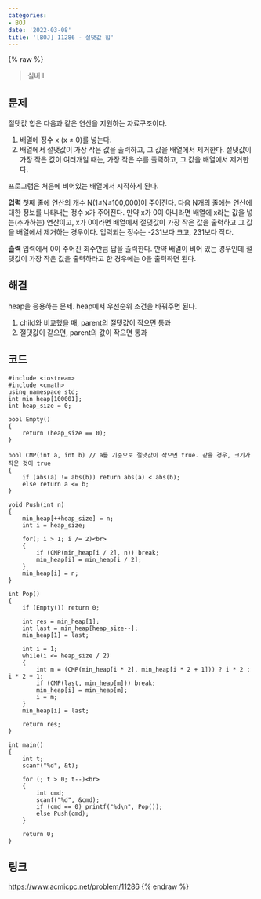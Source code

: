 ```yaml
---
categories:
- BOJ
date: '2022-03-08'
title: '[BOJ] 11286 - 절댓값 힙'
---
```


{% raw %}
> 실버 I<br>

## 문제
절댓값 힙은 다음과 같은 연산을 지원하는 자료구조이다.

1.  배열에 정수 x (x ≠ 0)를 넣는다.
2.  배열에서 절댓값이 가장 작은 값을 출력하고, 그 값을 배열에서 제거한다. 절댓값이 가장 작은 값이 여러개일 때는, 가장 작은 수를 출력하고, 그 값을 배열에서 제거한다.

프로그램은 처음에 비어있는 배열에서 시작하게 된다.

**입력**
첫째 줄에 연산의 개수 N(1≤N≤100,000)이 주어진다. 다음 N개의 줄에는 연산에 대한 정보를 나타내는 정수 x가 주어진다. 만약 x가 0이 아니라면 배열에 x라는 값을 넣는(추가하는) 연산이고, x가 0이라면 배열에서 절댓값이 가장 작은 값을 출력하고 그 값을 배열에서 제거하는 경우이다. 입력되는 정수는 -231보다 크고, 231보다 작다.

**출력**
입력에서 0이 주어진 회수만큼 답을 출력한다. 만약 배열이 비어 있는 경우인데 절댓값이 가장 작은 값을 출력하라고 한 경우에는 0을 출력하면 된다.

##  해결
heap을 응용하는 문제. heap에서 우선순위 조건을 바꿔주면 된다.
1. child와 비교했을 때, parent의 절댓값이 작으면 통과
2. 절댓값이 같으면, parent의 값이 작으면 통과

## 코드
```
#include <iostream>
#include <cmath>
using namespace std;
int min_heap[100001];
int heap_size = 0;

bool Empty()
{
	return (heap_size == 0);
}

bool CMP(int a, int b) // a를 기준으로 절댓값이 작으면 true. 같을 경우, 크기가 작은 것이 true
{
	if (abs(a) != abs(b)) return abs(a) < abs(b);
	else return a <= b;
}

void Push(int n)
{
	min_heap[++heap_size] = n;
	int i = heap_size;

	for(; i > 1; i /= 2)<br>
	{
		if (CMP(min_heap[i / 2], n)) break;
		min_heap[i] = min_heap[i / 2];
	}
	min_heap[i] = n;
}

int Pop()
{
	if (Empty()) return 0;

	int res = min_heap[1];
	int last = min_heap[heap_size--];
	min_heap[1] = last;

	int i = 1;
	while(i <= heap_size / 2)
	{
		int m = (CMP(min_heap[i * 2], min_heap[i * 2 + 1])) ? i * 2 : i * 2 + 1;
		if (CMP(last, min_heap[m])) break;
		min_heap[i] = min_heap[m];
		i = m;
	}
	min_heap[i] = last;

	return res;
}

int main()
{
	int t;
	scanf("%d", &t);

	for (; t > 0; t--)<br>
	{
		int cmd;
		scanf("%d", &cmd);
		if (cmd == 0) printf("%d\n", Pop());
		else Push(cmd);
	}

	return 0;
}
```

## 링크
https://www.acmicpc.net/problem/11286
{% endraw %}